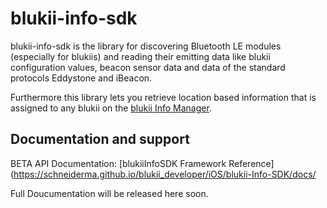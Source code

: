 # blukii-info-sdk

blukii-info-sdk is the library for discovering Bluetooth LE modules (especially for blukiis) and reading their emitting data like blukii configuration values, beacon sensor data and data of the standard protocols Eddystone and iBeacon.

Furthermore this library lets you retrieve location based information that is assigned to any blukii on the [blukii Info Manager](https://manager.blukiiinfo.com).

## Documentation and support

BETA API Documentation: [blukiiInfoSDK Framework Reference](https://schneiderma.github.io/blukii_developer/iOS/blukii-Info-SDK/docs/

Full Doucumentation will be released here soon.
